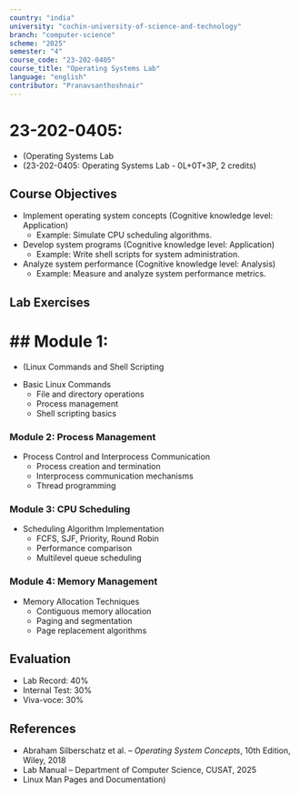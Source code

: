 ```yaml
---
country: "india"
university: "cochin-university-of-science-and-technology"
branch: "computer-science"
scheme: "2025"
semester: "4"
course_code: "23-202-0405"
course_title: "Operating Systems Lab"
language: "english"
contributor: "Pranavsanthoshnair"
---
```


# 23-202-0405: 
  - (Operating Systems Lab
  - (23-202-0405: Operating Systems Lab - 0L+0T+3P, 2 credits)
## Course Objectives

* Implement operating system concepts (Cognitive knowledge level: Application)
    - Example: Simulate CPU scheduling algorithms.
* Develop system programs (Cognitive knowledge level: Application)
    - Example: Write shell scripts for system administration.
* Analyze system performance (Cognitive knowledge level: Analysis)
    - Example: Measure and analyze system performance metrics.

## Lab Exercises

# ## Module 1: 
  - (Linux Commands and Shell Scripting

* Basic Linux Commands
  - File and directory operations
  - Process management
  - Shell scripting basics

### Module 2: Process Management
* Process Control and Interprocess Communication
  - Process creation and termination
  - Interprocess communication mechanisms
  - Thread programming

### Module 3: CPU Scheduling
* Scheduling Algorithm Implementation
  - FCFS, SJF, Priority, Round Robin
  - Performance comparison
  - Multilevel queue scheduling

### Module 4: Memory Management
* Memory Allocation Techniques
  - Contiguous memory allocation
  - Paging and segmentation
  - Page replacement algorithms

## Evaluation
* Lab Record: 40%
* Internal Test: 30%
* Viva-voce: 30%

## References

* Abraham Silberschatz et al. – *Operating System Concepts*, 10th Edition, Wiley, 2018
* Lab Manual – Department of Computer Science, CUSAT, 2025
* Linux Man Pages and Documentation)
